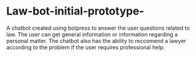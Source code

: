 # Law-bot-initial-prototype-
A chatbot created using botpress to answer the user questions related to law. The user can get general information or information regarding a personal matter. The chatbot also has the ability to reccomend a lawyer according to the problem if the user requires professional help.
